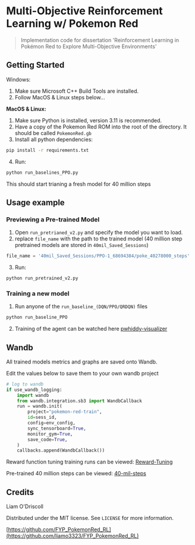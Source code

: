 # Multi-Objective Reinforcement Learning w/ Pokemon Red

> Implementation code for dissertation 'Reinforcement Learning in Pokémon Red to Explore Multi-Objective Environments'

## Getting Started

Windows:

1. Make sure Microsoft C++ Build Tools are installed.
2. Follow MacOS & Linux steps below...

**MacOS & Linux:**

1. Make sure Python is installed, version 3.11 is recommended.
2. Have a copy of the Pokemon Red ROM into the root of the directory. It should be called `PokemonRed.gb`
3. Install all python dependencies:

```sh
pip install -r requirements.txt
```

4. Run:

```sh
python run_baselines_PPO.py
```

This should start trianing a fresh model for 40 million steps

## Usage example

### Previewing a Pre-trained Model

1. Open `run_pretrianed_v2.py` and specify the model you want to load.
2. replace `file_name` with the path to the trained model (40 million step pretrained models are stored in `40mil_Saved_Sessions`)

```python
file_name = '40mil_Saved_Sessions/PPO-1_68694384/poke_40278000_steps'
```

3. Run:

```sh
python run_pretrained_v2.py
```

### Training a new model

1. Run anyone of the `run_baseline_(DQN/PPO/QRDQN)` files

```sh
python run_baseline_PPO
```

2. Training of the agent can be watched here [pwhiddy-visualizer](https://pwhiddy.github.io/pokerl-map-viz/)

## Wandb

All trained models metrics and graphs are saved onto Wandb.

Edit the values below to save them to your own wandb project

```python
# log to wandb
if use_wandb_logging:
    import wandb
    from wandb.integration.sb3 import WandbCallback
    run = wandb.init(
        project="pokemon-red-train",
        id=sess_id,
        config=env_config,
        sync_tensorboard=True,
        monitor_gym=True,
        save_code=True,
    )
    callbacks.append(WandbCallback())
```

Reward function tuning training runs can be viewed: [Reward-Tuning](https://wandb.ai/liam3323/pokemon-red-train)

Pre-trained 40 million steps can be viewed: [40-mil-steps](https://wandb.ai/liam3323/FYP-RL-DATA)

## Credits

Liam O'Driscoll

Distributed under the MIT license. See `LICENSE` for more information.

[https://github.com/FYP_PokemonRed_RL](https://github.com/liamo3323/FYP_PokemonRed_RL)
